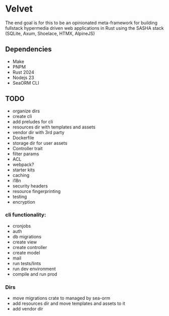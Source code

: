 
# Velvet

The end goal is for this to be an opinionated meta-framework for building fullstack
hypermedia driven web applications in Rust using the SASHA stack (SQLite, Axum, Shoelace, HTMX, AlpineJS)

## Dependencies

- Make
- PNPM
- Rust 2024
- Nodejs 23
- SeaORM CLI

## TODO

- organize dirs
- create cli
- add preludes for cli
- resources dir with templates and assets
- vendor dir with 3rd party
- Dockerfile
- storage dir for user assets
- Controller trait
- filter params
- ACL
- webpack?
- starter kits
- caching
- i18n
- security headers
- resource fingerprinting
- testing
- encryption

### cli functionality:

- cronjobs
- auth
- db migrations
- create view
- create controller
- create model
- mail
- run tests/lints
- run dev environment
- compile and run prod


### Dirs
- move migrations crate to managed by sea-orm
- add resources dir and move templates and assets to it
- add vendor dir
